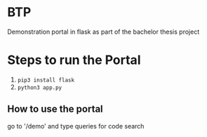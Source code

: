 # BTP
Demonstration portal in flask as part of the bachelor thesis project 


# Steps to run the Portal

1. <code>pip3 install flask</code>
2. <code>python3 app.py</code>

## How to use the portal
go to '/demo' and type queries for code search <WIP here>
